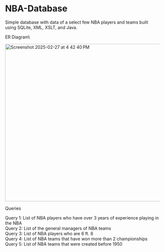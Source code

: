 # NBA-Database
Simple database with data of a select few NBA players and teams built using SQLite, XML, XSLT, and Java.

ER Diagram\

<img width="512" alt="Screenshot 2025-02-27 at 4 42 40 PM" src="https://github.com/user-attachments/assets/47818d99-9eba-49ce-8591-8ff27566c1b7" />

Queries

Query 1: List of NBA players who have over 3 years of experience playing in the NBA\
Query 2: List of the general managers of NBA teams\
Query 3: List of NBA players who are 6 ft. 8\
Query 4: List of NBA teams that have won more than 2 championships\
Query 5: List of NBA teams that were created before 1950
